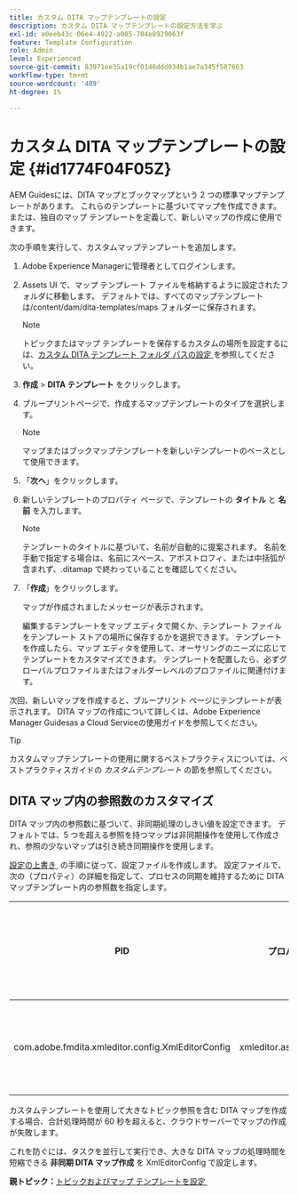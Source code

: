 ```yaml
---
title: カスタム DITA マップテンプレートの設定
description: カスタム DITA マップテンプレートの設定方法を学ぶ
exl-id: a0eeb43c-06e4-4922-a005-704e8929063f
feature: Template Configuration
role: Admin
level: Experienced
source-git-commit: 83971ee35a19cf0146ddd034b1ae7a345f587663
workflow-type: tm+mt
source-wordcount: '489'
ht-degree: 1%

---
```


# カスタム DITA マップテンプレートの設定 {#id1774F04F05Z}

AEM Guidesには、DITA マップとブックマップという 2 つの標準マップテンプレートがあります。 これらのテンプレートに基づいてマップを作成できます。または、独自のマップ テンプレートを定義して、新しいマップの作成に使用できます。

次の手順を実行して、カスタムマップテンプレートを追加します。

1. Adobe Experience Managerに管理者としてログインします。

1. Assets UI で、マップ テンプレート ファイルを格納するように設定されたフォルダに移動します。 デフォルトでは、すべてのマップテンプレートは/content/dam/dita-templates/maps フォルダーに保存されます。

   >[!NOTE]
   >
   > トピックまたはマップ テンプレートを保存するカスタムの場所を設定するには、[&#x200B; カスタム DITA テンプレート フォルダ パスの設定 &#x200B;](conf-template-tags-custom-dita-topic-template.md#id191LCF0095Z) を参照してください。

1. **作成** \> **DITA テンプレート** をクリックします。

1. ブループリントページで、作成するマップテンプレートのタイプを選択します。

   >[!NOTE]
   >
   > マップまたはブックマップテンプレートを新しいテンプレートのベースとして使用できます。

1. 「**次へ**」をクリックします。

1. 新しいテンプレートのプロパティ ページで、テンプレートの **タイトル** と **名前** を入力します。

   >[!NOTE]
   >
   > テンプレートのタイトルに基づいて、名前が自動的に提案されます。 名前を手動で指定する場合は、名前にスペース、アポストロフィ、または中括弧が含まれず、.ditamap で終わっていることを確認してください。

1. 「**作成**」をクリックします。

   マップが作成されましたメッセージが表示されます。

   編集するテンプレートをマップ エディタで開くか、テンプレート ファイルをテンプレート ストアの場所に保存するかを選択できます。 テンプレートを作成したら、マップ エディタを使用して、オーサリングのニーズに応じてテンプレートをカスタマイズできます。 テンプレートを配置したら、必ずグローバルプロファイルまたはフォルダーレベルのプロファイルに関連付けます。


次回、新しいマップを作成すると、ブループリント ページにテンプレートが表示されます。 DITA マップの作成について詳しくは、Adobe Experience Manager Guidesas a Cloud Serviceの使用ガイドを参照してください。

>[!TIP]
>
> カスタムマップテンプレートの使用に関するベストプラクティスについては、ベストプラクティスガイドの *カスタムテンプレート* の節を参照してください。


## DITA マップ内の参照数のカスタマイズ

DITA マップ内の参照数に基づいて、非同期処理のしきい値を設定できます。 デフォルトでは、5 つを超える参照を持つマップは非同期操作を使用して作成され、参照の少ないマップは引き続き同期操作を使用します。


[&#x200B; 設定の上書き &#x200B;](download-install-additional-config-override.md#) の手順に従って、設定ファイルを作成します。 設定ファイルで、次の（プロパティ）の詳細を指定して、プロセスの同期を維持するために DITA マップテンプレート内の参照数を指定します。

| PID | プロパティキー | プロパティの値 |
|---|------------|--------------|
| com.adobe.fmdita.xmleditor.config.XmlEditorConfig | xmleditor.asyncmapcreation | > 0<br> **デフォルト値**:5 |

カスタムテンプレートを使用して大きなトピック参照を含む DITA マップを作成する場合、合計処理時間が 60 秒を超えると、クラウドサーバーでマップの作成が失敗します。

これを防ぐには、タスクを並行して実行でき、大きな DITA マップの処理時間を短縮できる **非同期 DITA マップ作成** を XmlEditorConfig で設定します。

**親トピック：**&#x200B;[&#x200B; トピックおよびマップ テンプレートを設定 &#x200B;](conf-template-tags.md)

